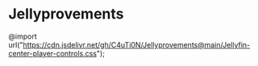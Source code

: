 # Jellyprovements
@import url("https://cdn.jsdelivr.net/gh/C4uTi0N/Jellyprovements@main/Jellyfin-center-player-controls.css");
